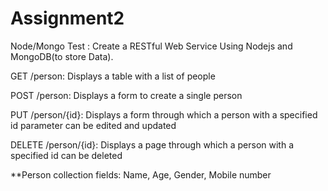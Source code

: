 # Assignment2

Node/Mongo Test :
Create a RESTful Web Service Using Nodejs and MongoDB(to store Data).

GET /person: Displays a table with a list of people

POST /person: Displays a form to create a single person

PUT /person/{id}: Displays a form through which a person with a specified id parameter can be edited and updated

DELETE /person/{id}: Displays a page through which a person with a specified id can be deleted

**Person collection fields: Name, Age, Gender, Mobile number
